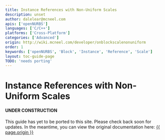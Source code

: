 ```yaml
---
title: Instance References with Non-Uniform Scales
description: unset
author: dalelear@mcneel.com
apis: ['openNURBS']
languages: ['C/C++']
platforms: ['Cross-Platform']
categories: ['Advanced']
origin: http://wiki.mcneel.com/developer/onblockscalenonuniform
order: 1
keywords: ['openNURBS', 'Block', 'Instance', 'Reference', 'Scale']
layout: toc-guide-page
TODO: 'needs porting'
---
```


# Instance References with Non-Uniform Scales

<div class="bs-callout bs-callout-danger">
  <h4>UNDER CONSTRUCTION</h4>
  <p>This guide has yet to be ported to this site.  Please check back soon for updates.  
  In the meantime, you can view the original documentation here:
  <a href="{{ page.origin }}">{{ page.origin }}</a></p>
</div>
